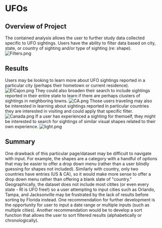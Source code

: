 # UFOs
## Overview of Project
The contained analysis allows the user to further study data collected specific to UFO sightings. Users have the ability to filter data based on city, state, or country of sighting and/or type of sighting (re: shape). 
![Filters.png](images/filters.png)
## Results
Users may be looking to learn more about UFO sightings reported in a particular city (perhaps their hometown or current residence). 
![ElCajon.png](images/ElCajon.png)
They could also broaden their search to include sightings reported in their entire state to learn if there are perhaps clusters of sightings in neighboring towns. 
![CA.png](images/CA.png)
Those users traveling may also be interested in learning about sightings reported in particular countries they are interested in visiting and could apply that specific filter. 
![Canada.png](images/Canada.png)
If a user has experienced a sighting for themself, they might be interested to search for sightings of similar visual shapes related to their own experience. 
![light.png](images/light.png)
## Summary
One drawback of this particular page/dataset may be difficult to navigate with input. For example, the shapes are a category with a handful of options that may be easier to offer a drop down menu (rather than a user blindly guessing for shapes not included). Similarly with country, only two countries have entries (US & CA), so it would make more sense to offer a drop down menu rather than offering a blank slate of "country." Geographically, the dataset does not include most citites (or even every state - RI is UFO free!) so a user attempting to input cities such as Orlando, Tampa, and Jacksonville may be frustrated by the lack of results before sorting by Florida instead. 
One recommendation for further development is the opportunity for user to input a date range or multiple inputs (such as multiple cities). 
Another recommendation would be to develop a sort function that allows the user to sort filtered results (alphabetically or chronologically). 
